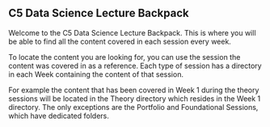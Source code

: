 ## C5 Data Science Lecture Backpack

Welcome to the C5 Data Science Lecture Backpack. This is where you will be able to find all the content covered in each session every week.

To locate the content you are looking for, you can use the session the content was covered in as a reference. Each type of session has a directory in each Week containing the content of that session.

For example the content that has been covered in Week 1 during the theory sessions will be located in the Theory directory which resides in the Week 1 directory. The only exceptions are the Portfolio and Foundational Sessions, which have dedicated folders.
